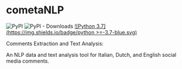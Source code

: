 # cometaNLP
![PyPI](https://img.shields.io/pypi/v/cometaNLP?label=pypi%20package)
![PyPI - Downloads](https://img.shields.io/pypi/dm/cometaNLP)
[![Python 3.7](https://img.shields.io/badge/python >=-3.7-blue.svg)](https://www.python.org/downloads/release/python-360/)

Comments Extraction and Text Analysis:

An NLP data and text analysis tool for Italian, Dutch, and English social media comments.

